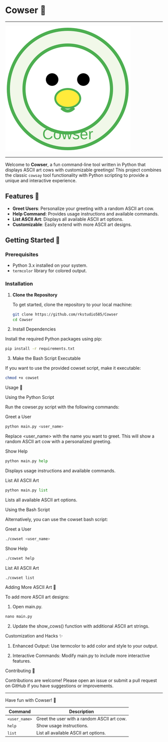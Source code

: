 # Cowser 🐄
---
![Logo](logo.svg)

---
Welcome to **Cowser**, a fun command-line tool written in Python that displays ASCII art cows with customizable greetings! This project combines the classic `cowsay` tool functionality with Python scripting to provide a unique and interactive experience.

## Features 🌟

- **Greet Users**: Personalize your greeting with a random ASCII art cow.
- **Help Command**: Provides usage instructions and available commands.
- **List ASCII Art**: Displays all available ASCII art options.
- **Customizable**: Easily extend with more ASCII art designs.

## Getting Started 🚀

### Prerequisites

- Python 3.x installed on your system.
- `termcolor` library for colored output.

### Installation

1. **Clone the Repository**

   To get started, clone the repository to your local machine:

   ```bash
   git clone https://github.com/rkstudio585/Cowser
   cd Cowser
   ```
2. Install Dependencies

Install the required Python packages using pip:
```bash
pip install -r requirements.txt
```
3. Make the Bash Script Executable

If you want to use the provided cowset script, make it executable:
```bash
chmod +x cowset
```

Usage 📜

Using the Python Script

Run the cowser.py script with the following commands:

Greet a User
```python
python main.py <user_name>
```
Replace <user_name> with the name you want to greet. This will show a random ASCII art cow with a personalized greeting.

Show Help
```python
python main.py help
```
Displays usage instructions and available commands.

List All ASCII Art
```python
python main.py list
```
Lists all available ASCII art options.


Using the Bash Script

Alternatively, you can use the cowset bash script:

Greet a User
```bash
./cowset <user_name>
```
Show Help
```bash
./cowset help
```
List All ASCII Art
```bash
./cowset list
```

Adding More ASCII Art 🎨

To add more ASCII art designs:

1. Open main.py.
```python
nano main.py
```

2. Update the show_cows() function with additional ASCII art strings.



Customization and Hacks ✨

1. Enhanced Output: Use termcolor to add color and style to your output.


2. Interactive Commands: Modify main.py to include more interactive features.



Contributing 🤝

Contributions are welcome! Please open an issue or submit a pull request on GitHub if you have suggestions or improvements.


---

Have fun with Cowser! 🎉

| Command         | Description                                    |
|-----------------|------------------------------------------------|
| `<user_name>`   | Greet the user with a random ASCII art cow.   |
| `help`          | Show usage instructions.                      |
| `list`          | List all available ASCII art options.         |
